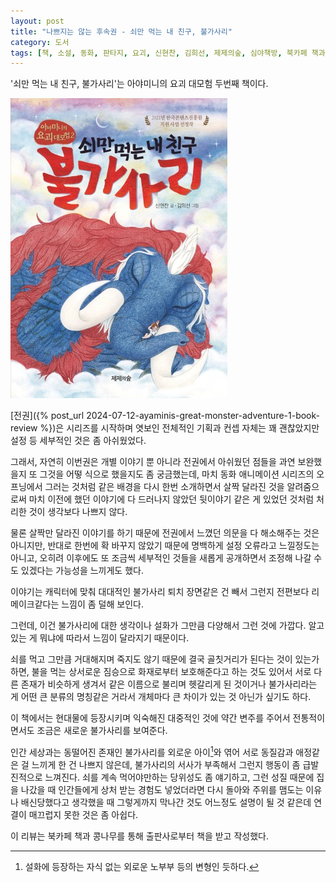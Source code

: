 ```yaml
---
layout: post
title: "나쁘지는 않는 후속권 - 쇠만 먹는 내 친구, 불가사리"
category: 도서
tags: [책, 소설, 동화, 판타지, 요괴, 신현찬, 김희선, 제제의숲, 심야책방, 북카페 책과 콩나무, 서평]
---
```


'쇠만 먹는 내 친구, 불가사리'는
아야미니의 요괴 대모험 두번째 책이다.

![표지](/images/book/ayaminis-great-monster-adventure-2-book.jpg)

[전권]({% post_url 2024-07-12-ayaminis-great-monster-adventure-1-book-review %})은
시리즈를 시작하며 엿보인 전체적인 기획과 컨셉 자체는 꽤 괜찮았지만
설정 등 세부적인 것은 좀 아쉬웠었다.

그래서, 자연히 이번권은 개별 이야기 뿐 아니라
전권에서 아쉬웠던 점들을 과연 보완했을지
또 그것을 어떻 식으로 했을지도 좀 궁금했는데,
마치 동화 애니메이션 시리즈의 오프닝에서 그러는 것처럼
같은 배경을 다시 한번 소개하면서
살짝 달라진 것을 알려줌으로써
마치 이전에 했던 이야기에 다 드러나지 않았던 뒷이야기 같은 게 있었던 것처럼 처리한 것이
생각보다 나쁘지 않다.

물론 살짝만 달라진 이야기를 하기 때문에
전권에서 느꼈던 의문을 다 해소해주는 것은 아니지만,
반대로 한번에 확 바꾸지 않았기 때문에 명백하게 설정 오류라고 느낄정도는 아니고,
오히려 이후에도 또 조금씩 세부적인 것들을 새롭게 공개하면서
조정해 나갈 수도 있겠다는 가능성을 느끼게도 했다.

이야기는 캐릭터에 맞춰 대대적인 불가사리 퇴치 장면같은 건 빼서 그런지
전편보다 리메이크같다는 느낌이 좀 덜해 보인다.

그런데, 이건 불가사리에 대한 생각이나 설화가 그만큼 다양해서 그런 것에 가깝다.
알고있는 게 뭐냐에 따라서 느낌이 달라지기 때문이다.

쇠를 먹고 그만큼 거대해지며 죽지도 않기 때문에 결국 골칫거리가 된다는 것이 있는가 하면,
불을 먹는 상서로운 짐승으로 화재로부터 보호해준다고 하는 것도 있어서
서로 다른 존재가 비슷하게 생겨서 같은 이름으로 불리며 헷갈리게 된 것이거나
불가사리라는 게 어떤 큰 분류의 명칭같은 거라서 개체마다 큰 차이가 있는 것 아닌가 싶기도 하다.

이 책에서는 현대물에 등장시키며 익숙해진 대중적인 것에 약간 변주를 주어서
전통적이면서도 조금은 새로운 불가사리를 보여준다.

인간 세상과는 동떨어진 존재인 불가사리를 외로운 아이[^1]와 엮어
서로 동질감과 애정같은 걸 느끼게 한 건 나쁘지 않은데,
불가사리의 서사가 부족해서 그런지 행동이 좀 급발진적으로 느껴진다.
쇠를 계속 먹어야만하는 당위성도 좀 얘기하고,
그런 성질 때문에 집을 나갔을 때 인간들에게 상처 받는 경험도 넣었더라면
다시 돌아와 주위를 맴도는 이유나
배신당했다고 생각했을 때 그렇게까지 막나간 것도 어느정도 설명이 될 것 같은데
연결이 매끄럽지 못한 것은 좀 아쉽다.

[^1]: 설화에 등장하는 자식 없는 외로운 노부부 등의 변형인 듯하다.



<div class="im im-info">
이 리뷰는 북카페 책과 콩나무를 통해 출판사로부터 책을 받고 작성했다.
</div>

